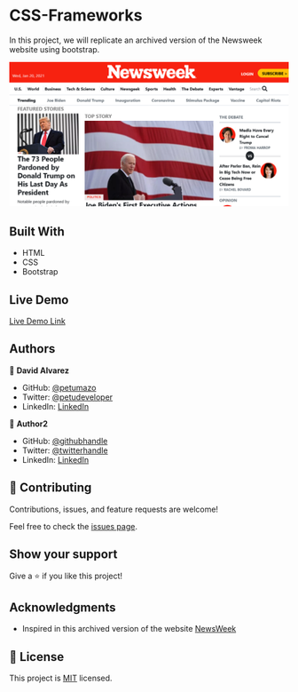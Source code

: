 # CSS-Frameworks

In this project, we will replicate an archived version of the Newsweek website using bootstrap.

![screenshot](imgs/screenshot.png)

## Built With

- HTML
- CSS
- Bootstrap

## Live Demo

[Live Demo Link](https://petumazo.github.io/CSS-Frameworks/)


## Authors

👤 **David Alvarez**

- GitHub: [@petumazo](https://github.com/petumazo)
- Twitter: [@petudeveloper](https://twitter.com/petudeveloper)
- LinkedIn: [LinkedIn](https://www.linkedin.com/in/david-alvarez-mazzo-777712143/)

👤 **Author2**

- GitHub: [@githubhandle](https://github.com/githubhandle)
- Twitter: [@twitterhandle](https://twitter.com/twitterhandle)
- LinkedIn: [LinkedIn](https://linkedin.com/in/linkedinhandle)

## 🤝 Contributing

Contributions, issues, and feature requests are welcome!

Feel free to check the [issues page](https://github.com/petumazo/CSS-Frameworks/issues).

## Show your support

Give a ⭐️ if you like this project!

## Acknowledgments

- Inspired in this archived version of the website [NewsWeek](https://web.archive.org/web/20210120125445/https://www.newsweek.com/)

## 📝 License

This project is [MIT](https://github.com/petumazo/CSS-Frameworks/blob/main/LICENSE.md) licensed.
